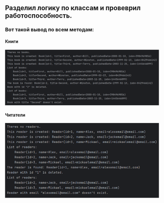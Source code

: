 ## Разделил логику по классам и провеврил работоспособность.
### Вот такой вывод по всем методам:

#### Книги
![img_1.png](img_1.png)

#### Читатели
![img_2.png](img_2.png)

